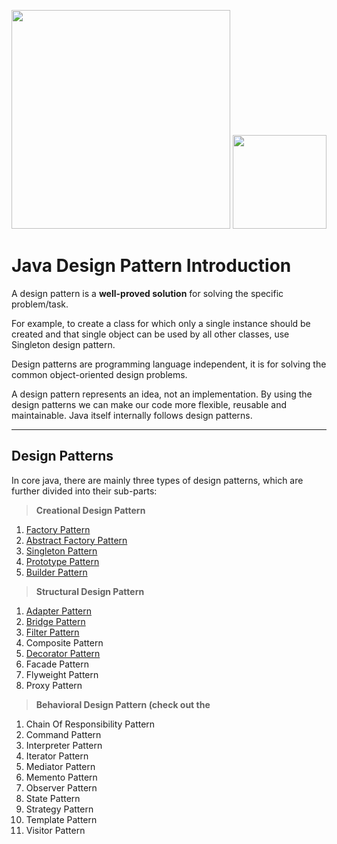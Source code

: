 <p>
  <img src="http://scribbledtech.com/wp-content/uploads/2016/10/JAVA-DESIGN-PATTERNS.jpg" width="350"/>
  <img src="https://qph.ec.quoracdn.net/main-qimg-e966f479b74b12155f6a6ebdff1999cd-c" width="150"/>
</p>

Java Design Pattern Introduction
==========================
A design pattern is a **well-proved solution** <i class="icon-cog"></i> for solving the specific problem/task. 

For example, to create a class for which only a single instance should be created and that single object can be used by all other classes, use Singleton design pattern.

Design patterns are programming language independent, it is for solving the common object-oriented design problems.

A design pattern represents an idea, not an implementation. By using the design patterns we can make our code more flexible, reusable and maintainable. 
Java itself internally follows design patterns.

----------


Design Patterns
-------------

In core java, there are mainly three types of design patterns, which are further divided into their sub-parts:

>**Creational Design Pattern**
1. [Factory Pattern](src/main/java/com/jmc/creational_patterns/factory_pattern)
2. [Abstract Factory Pattern](src/main/java/com/jmc/creational_patterns/abstract_pattern)
3. [Singleton Pattern](src/main/java/com/jmc/creational_patterns/singleton_pattern)
4. [Prototype Pattern](src/main/java/com/jmc/creational_patterns/prototype_pattern)
5. [Builder Pattern](src/main/java/com/jmc/creational_patterns/builder_pattern)
>**Structural Design Pattern**
1. [Adapter Pattern](src/main/java/com/jmc/structural_patterns/adapter_pattern)
2. [Bridge Pattern](src/main/java/com/jmc/structural_patterns/bridge_pattern)
3. [Filter Pattern](src/main/java/com/jmc/structural_patterns/filter_pattern)
3. Composite Pattern
4. [Decorator Pattern](src/main/java/com/jmc/structural_patterns/docorator_pattern)
5. Facade Pattern
6. Flyweight Pattern
7. Proxy Pattern
>**Behavioral Design Pattern (check out the**
1. Chain Of Responsibility Pattern
2. Command Pattern
3. Interpreter Pattern
4. Iterator Pattern
5. Mediator Pattern
6. Memento Pattern
7. Observer Pattern
8. State Pattern
8. Strategy Pattern
9. Template Pattern
10. Visitor Pattern


